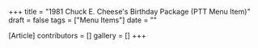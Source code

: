 +++
title = "1981 Chuck E. Cheese's Birthday Package (PTT Menu Item)"
draft = false
tags = ["Menu Items"]
date = ""

[Article]
contributors = []
gallery = []
+++